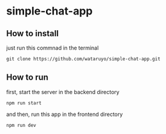 # simple-chat-app

## How to install
just run this commnad in the terminal
```
git clone https://github.com/wataruyo/simple-chat-app.git
```

## How to run 
first, start the server in the backend directory
```
npm run start
```
and then, run this app in the frontend directory
```
npm run dev
```
